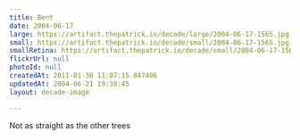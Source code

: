```yaml
---
title: Bent
date: 2004-06-17
large: https://artifact.thepatrick.io/decade/large/2004-06-17-1565.jpg
small: https://artifact.thepatrick.io/decade/small/2004-06-17-1565.jpg
smallRetina: https://artifact.thepatrick.io/decade/small/2004-06-17-1565@2x.jpg
flickrUrl: null
photoId: null
createdAt: 2011-01-30 11:07:15.847406
updatedAt: 2004-06-21 19:38:45
layout: decade-image

---
```

Not as straight as the other trees
